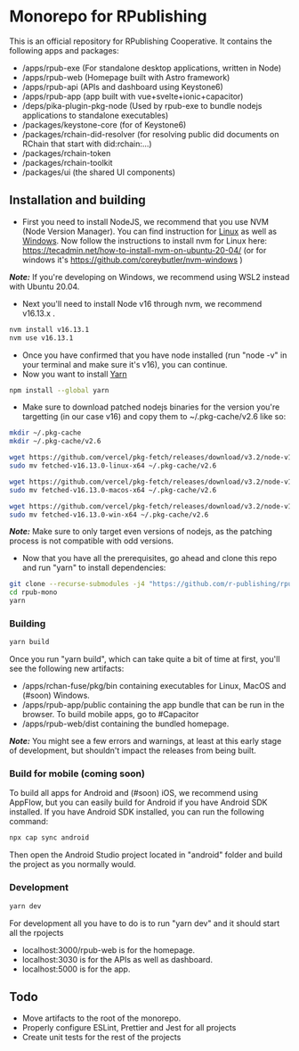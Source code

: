 # Monorepo for RPublishing

This is an official repository for RPublishing Cooperative.
It contains the following apps and packages:
- /apps/rpub-exe  (For standalone desktop applications, written in Node)
- /apps/rpub-web  (Homepage built with Astro framework)
- /apps/rpub-api  (APIs and dashboard using Keystone6)
- /apps/rpub-app  (app built with vue+svelte+ionic+capacitor)
- /deps/pika-plugin-pkg-node  (Used by rpub-exe to bundle nodejs applications to standalone executables)
- /packages/keystone-core  (for of Keystone6)
- /packages/rchain-did-resolver  (for resolving public did documents on RChain that start with did:rchain:...)
- /packages/rchain-token
- /packages/rchain-toolkit
- /packages/ui (the shared UI components)

## Installation and building

* First you need to install NodeJS, we recommend that you use NVM (Node Version Manager). You can find instruction for [Linux](https://github.com/nvm-sh/nvm) as well as [Windows](https://github.com/coreybutler/nvm-windows).
Now follow the instructions to install nvm for Linux here: https://tecadmin.net/how-to-install-nvm-on-ubuntu-20-04/ (or for windows it's https://github.com/coreybutler/nvm-windows )

***Note:*** If you're developing on Windows, we recommend using WSL2 instead with Ubuntu 20.04.

* Next you'll need to install Node v16 through nvm, we recommend v16.13.x .

```bash
nvm install v16.13.1
nvm use v16.13.1
```

* Once you have confirmed that you have node installed (run "node -v" in your terminal and make sure it's v16), you can continue.
* Now you want to install [Yarn](https://classic.yarnpkg.com/lang/en/docs/install)

```bash
npm install --global yarn
```

* Make sure to download patched nodejs binaries for the version you're targetting (in our case v16) and copy them to ~/.pkg-cache/v2.6 like so:

```bash
mkdir ~/.pkg-cache
mkdir ~/.pkg-cache/v2.6

wget https://github.com/vercel/pkg-fetch/releases/download/v3.2/node-v16.13.0-linux-x64 -O fetched-v16.13.0-linux-x64
sudo mv fetched-v16.13.0-linux-x64 ~/.pkg-cache/v2.6

wget https://github.com/vercel/pkg-fetch/releases/download/v3.2/node-v16.13.0-macos-x64 -O fetched-v16.13.0-macos-x64
sudo mv fetched-v16.13.0-macos-x64 ~/.pkg-cache/v2.6

wget https://github.com/vercel/pkg-fetch/releases/download/v3.2/node-v16.13.0-win-x64 -O fetched-v16.13.0-win-x64
sudo mv fetched-v16.13.0-win-x64 ~/.pkg-cache/v2.6
```


***Note:*** Make sure to only target even versions of nodejs, as the patching process is not compatible with odd versions.


* Now that you have all the prerequisites, go ahead and clone this repo and run "yarn" to install dependencies:
```bash
git clone --recurse-submodules -j4 "https://github.com/r-publishing/rpub-mono.git"
cd rpub-mono
yarn
```


### Building

```bash
yarn build
```

Once you run "yarn build", which can take quite a bit of time at first, you'll see the following new artifacts:

- /apps/rchan-fuse/pkg/bin  containing executables for Linux, MacOS and (#soon) Windows.
- /apps/rpub-app/public containing the app bundle that can be run in the browser. To build mobile apps, go to #Capacitor
- /apps/rpub-web/dist containing the bundled homepage.

***Note:*** You might see a few errors and warnings, at least at this early stage of development, but shouldn't impact the releases from being built.

### Build for mobile (coming soon)

To build all apps for Android and (#soon) iOS, we recommend using AppFlow, but you can easily build for Android if you have Android SDK installed.
If you have Android SDK installed, you can run the following command:
```bash
npx cap sync android
```

Then open the Android Studio project located in "android" folder and build the project as you normally would.



### Development

```bash
yarn dev
```

For development all you have to do is to run "yarn dev" and it should start all the rpojects 
- localhost:3000/rpub-web is for the homepage.
- localhost:3030 is for the APIs as well as dashboard.
- localhost:5000 is for the app.

## Todo

- Move artifacts to the root of the monorepo.
- Properly configure ESLint, Prettier and Jest for all projects
- Create unit tests for the rest of the projects

